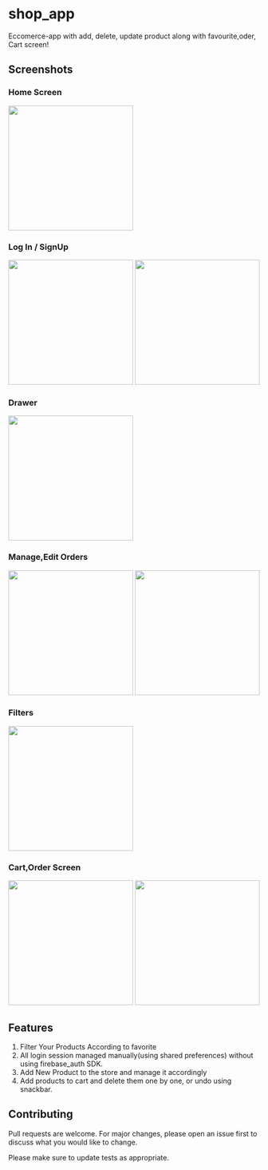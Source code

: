 # shop_app

Eccomerce-app with add, delete, update product along with favourite,oder, Cart screen!

## Screenshots

### Home Screen
<img src="https://user-images.githubusercontent.com/54329870/92321930-ad5d2e80-f04b-11ea-90f5-4e551c1f5cfd.png" width=250> 

### Log In / SignUp 
<img src="https://user-images.githubusercontent.com/54329870/92321925-a504f380-f04b-11ea-82e1-2bc3c2384d33.png" width="250"> <img src="https://user-images.githubusercontent.com/54329870/92321926-a9c9a780-f04b-11ea-8b9d-c428e73e0506.png" width="250"> 

### Drawer
<img src="https://user-images.githubusercontent.com/54329870/92321962-fa410500-f04b-11ea-9f12-a4abadee1129.png" width=250>

### Manage,Edit Orders
<img src="https://user-images.githubusercontent.com/54329870/92322027-64f24080-f04c-11ea-8792-3ad350eec627.png" width=250>  <img src="https://user-images.githubusercontent.com/54329870/92322029-6885c780-f04c-11ea-92c6-f6b7f02b6bda.png" width=250>

### Filters
<img src="https://user-images.githubusercontent.com/54329870/92322004-3d02dd00-f04c-11ea-9463-339507b36859.png" width=250>  

### Cart,Order Screen
<img src="https://user-images.githubusercontent.com/54329870/92321984-16dd3d00-f04c-11ea-9877-3cc41ebc2384.png" width=250>  <img src="https://user-images.githubusercontent.com/54329870/92321981-13e24c80-f04c-11ea-90e7-4a4e204c6fca.png" width=250>


## Features 
1. Filter Your Products According to favorite
2. All login session managed manually(using shared preferences) without using firebase_auth SDK.
3. Add New Product to the store and manage it accordingly 
4. Add products to cart and delete them one by one, or undo using snackbar.



## Contributing
Pull requests are welcome. For major changes, please open an issue first to discuss what you would like to change.

Please make sure to update tests as appropriate.
